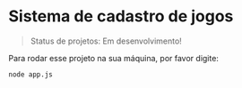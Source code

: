 <h1> Sistema de cadastro de jogos </h1>

> Status de projetos: Em desenvolvimento!

Para rodar esse projeto na sua máquina, por favor digite:

```
node app.js
```
